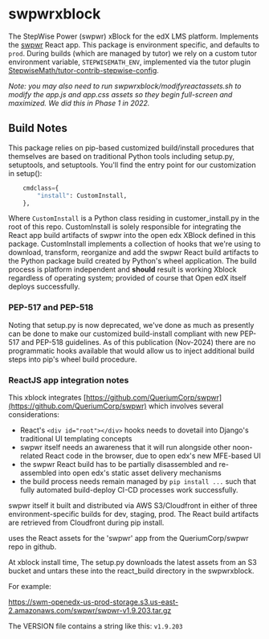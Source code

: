 # swpwrxblock

The StepWise Power (swpwr) xBlock for the edX LMS platform. Implements the [swpwr](https://github.com/QueriumCorp/swpwr) React app. This package is environment specific, and defaults to `prod`. During builds (which are managed by tutor) we rely on a custom tutor environment variable, `STEPWISEMATH_ENV`, implemented via the tutor plugin [StepwiseMath/tutor-contrib-stepwise-config](https://github.com/StepwiseMath/tutor-contrib-stepwise-config).

_Note: you may also need to run swpwrxblock/modifyreactassets.sh to modify the app.js and app.css assets so they begin full-screen and maximized. We did this in Phase 1 in 2022._

## Build Notes

This package relies on pip-based customized build/install procedures that themselves are based on traditional Python tools including setup.py, setuptools, and setuptools. You'll find the entry point for our customization in setup():

```python
    cmdclass={
        "install": CustomInstall,
    },
```

Where `CustomInstall` is a Python class residing in customer_install.py in the root of this repo. CustomInstall is solely responsible for integrating the React app build artifacts of swpwr into the open edx XBlock defined in this package. CustomInstall implements a collection of hooks that we're using to download, transform, reorganize and add the swpwr React build artifacts to the Python package build created by Python's wheel application. The build process is platform independent and **should** result is working Xblock regardless of operating system; provided of course that Open edX itself deploys successfully.

### PEP-517 and PEP-518

Noting that setup.py is now deprecated, we've done as much as presently can be done to make our customized build-install compliant with new PEP-517 and PEP-518 guidelines. As of this publication (Nov-2024) there are no programmatic hooks available that would allow us to inject additional build steps into pip's wheel build procedure.

### ReactJS app integration notes

This xblock integrates [https://github.com/QueriumCorp/swpwr](https://github.com/QueriumCorp/swpwr) which involves several considerations:

- React's `<div id="root"></div>` hooks needs to dovetail into Django's traditional UI templating concepts
- swpwr itself needs an awareness that it will run alongside other noon-related React code in the browser, due to open edx's new MFE-based UI
- the swpwr React build has to be partially disassembled and re-assembled into open edx's static asset delivery mechanisms
- the build process needs remain managed by `pip install ...` such that fully automated build-deploy CI-CD processes work successfully.

swpwr itself it built and distributed via AWS S3/Cloudfront in either of three environment-specific builds for dev, staging, prod. The React build artifacts are retrieved from Cloudfront during pip install.

uses the React assets for the 'swpwr' app from the QueriumCorp/swpwr repo in github.

At xblock install time, The setup.py downloads the latest assets from an S3 bucket and untars these into the react_build directory in the swpwrxblock.

For example:

https://swm-openedx-us-prod-storage.s3.us-east-2.amazonaws.com/swpwr/swpwr-v1.9.203.tar.gz

The VERSION file contains a string like this: `v1.9.203`
